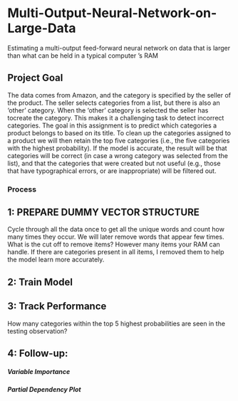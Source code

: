 # Multi-Output-Neural-Network-on-Large-Data
Estimating a multi-output feed-forward neural network on data that is larger than what can be held in a typical computer ’s RAM


## Project Goal
The data comes from Amazon, and the category is specified by the seller of the product. The seller selects categories from a list, but there is also an ‘other’ category. When the ‘other’ category is selected the seller has tocreate the category. This makes it a challenging task to detect incorrect categories. The goal in this assignment is to predict which categories a product belongs to based on its title. To clean up the categories assigned to a product we will then retain the top five categories (i.e., the five categories with the highest probability). If the model is accurate, the result will be that categories will be correct (in case a wrong category was selected from the list), and that the categories that were created but not useful (e.g., those that have typographical errors, or are
inappropriate) will be filtered out.

### Process
## 1: PREPARE DUMMY VECTOR STRUCTURE
        
Cycle through all the data once to get all the unique words and count how many times they occur.
We will later remove words that appear few times. What is the cut off to remove items? However many items your RAM can handle.
If there are categories present in all items, I removed them to help the model learn more accurately.

## 2: Train Model

## 3: Track Performance
How many categories within the top 5 highest probabilities are seen in the testing observation?

## 4: Follow-up:
##### Variable Importance
##### Partial Dependency Plot
